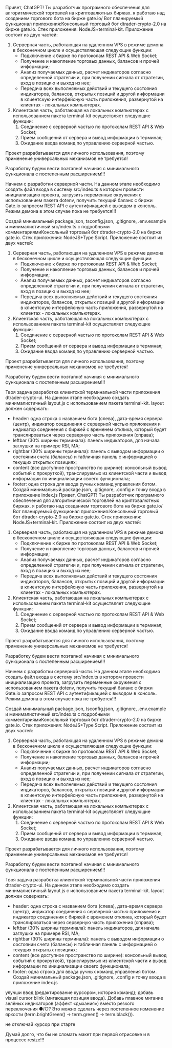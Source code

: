 Привет, ChatGPT! Ты разработчик програмного обеспечения для алгоритмической торговлей на криптовалютных биржах.
я работаю над созданием торгового бота на бирже gate.io/
Вот планируемый функционал приложения:Консольный торговый бот dtrader-crypto-2.0 на бирже gate.io.
Стек приложения: NodeJS+terminal-kit.
Приложение состоит из двух частей:

1. Серверная часть, работающая на удаленном VPS в режиме демона в бесконечном цикле и осуществляющая следующие функции:
   - Подключение к бирже по протоколам REST API & Web Socket;
   - Получение и накопление торговых данных, балансов и прочей информации;
   - Анализ получаемых данных, расчет индикаторов согласно определенной стратегии и, при получении сигнала от стратегии, вход в позицию и выход из нее;
   - Передача всех выполняемых действий и текущего состояния индикаторов, балансов, открытых позиций и другой информации в клиентскую интерфейсную часть приложения, развернутой на клиентах - локальных компьютерах.
1. Клиентская часть, работающая на локальных компьютерах с использованием пакета terminal-kit осуществляет следующие функции:
   1. Соединение с серверной частью по протоколам REST API & Web Socket;
   2. Прием сообщений от сервера и вывод информации в терминал;
   3. Ожидание ввода команд по управлению серверной частью.

Проект разрабатывается для личного использования, поэтому применение универсальных механизмов не требуется!

Разработку будем вести поэтапно! начиная с минимального функционала с постепенным расширением!!!

Начнем с разработки серверной части. На данном этапе необходимо создать файл входа в систему src/index.ts в котором провести инициализацию проекта, загрузить переменные окружения с использованием пакета dotenv, получить текущий баланс с биржи Gate.io запросом REST API с аутентификацией с выводом в консоль. Режим демона в этом случае пока не требуется!!!

Создай минимальный package.json, tsconfig.json, .gitignore, .env.example и минималистичный src/index.ts с подробными комментариямиКонсольный торговый бот dtrader-crypto-2.0 на бирже gate.io.
Стек приложения: NodeJS+Type Script.
Приложение состоит из двух частей:

1. Серверная часть, работающая на удаленном VPS в режиме демона в бесконечном цикле и осуществляющая следующие функции:
   - Подключение к бирже по протоколам REST API & Web Socket;
   - Получение и накопление торговых данных, балансов и прочей информации;
   - Анализ получаемых данных, расчет индикаторов согласно определенной стратегии и, при получении сигнала от стратегии, вход в позицию и выход из нее;
   - Передача всех выполняемых действий и текущего состояния индикаторов, балансов, открытых позиций и другой информации в клиентскую интерфейсную часть приложения, развернутой на клиентах - локальных компьютерах.
1. Клиентская часть, работающая на локальных компьютерах с использованием пакета terminal-kit осуществляет следующие функции:
   1. Соединение с серверной частью по протоколам REST API & Web Socket;
   2. Прием сообщений от сервера и вывод информации в терминал;
   3. Ожидание ввода команд по управлению серверной частью.

Проект разрабатывается для личного использования, поэтому применение универсальных механизмов не требуется!

Разработку будем вести поэтапно! начиная с минимального функционала с постепенным расширением!!!

Твоя задача разработка клиентской терминальной части приложения dtrader-crypto-ui. На данном этапе необходимо создать минималистичный layout.js с использованием пакета terminal-kit.
layout должен содержать:

- header: одна строка с названием бота (слева), дата-время сервера (центр), индикатор соединения с серверной частью приложения и индикатор соединения с биржей с временем отклика, который будет транслироваться через серверную часть приложения (справа);
- leftbar (30% ширины терминала): панель индикаторов, для начала заглушки на примере RSI, MA;
- rightbar (30% ширины терминала): панель с выводом информации о состоянии счета (балансы) и табличная панель с информацией о текущих открытых позициях;
- content (все доступное пространство по ширине): консольный вывод событий с прокруткой), транслируемых из клиентской части и вывод информации по инициализации своего функционала;
- footer: одна строка для ввода ручных команд управления ботом.
  Создай минимальный package.json, .gitignore, .config и точку входа в приложение index.js
  Привет, ChatGPT! Ты разработчик програмного обеспечения для алгоритмической торговлей на криптовалютных биржах.
  я работаю над созданием торгового бота на бирже gate.io/
  Вот планируемый функционал приложения:Консольный торговый бот dtrader-crypto-2.0 на бирже gate.io.
  Стек приложения: NodeJS+terminal-kit.
  Приложение состоит из двух частей:

1. Серверная часть, работающая на удаленном VPS в режиме демона в бесконечном цикле и осуществляющая следующие функции:
   - Подключение к бирже по протоколам REST API & Web Socket;
   - Получение и накопление торговых данных, балансов и прочей информации;
   - Анализ получаемых данных, расчет индикаторов согласно определенной стратегии и, при получении сигнала от стратегии, вход в позицию и выход из нее;
   - Передача всех выполняемых действий и текущего состояния индикаторов, балансов, открытых позиций и другой информации в клиентскую интерфейсную часть приложения, развернутой на клиентах - локальных компьютерах.
1. Клиентская часть, работающая на локальных компьютерах с использованием пакета terminal-kit осуществляет следующие функции:
   1. Соединение с серверной частью по протоколам REST API & Web Socket;
   2. Прием сообщений от сервера и вывод информации в терминал;
   3. Ожидание ввода команд по управлению серверной частью.

Проект разрабатывается для личного использования, поэтому применение универсальных механизмов не требуется!

Разработку будем вести поэтапно! начиная с минимального функционала с постепенным расширением!!!

Начнем с разработки серверной части. На данном этапе необходимо создать файл входа в систему src/index.ts в котором провести инициализацию проекта, загрузить переменные окружения с использованием пакета dotenv, получить текущий баланс с биржи Gate.io запросом REST API с аутентификацией с выводом в консоль. Режим демона в этом случае пока не требуется!!!

Создай минимальный package.json, tsconfig.json, .gitignore, .env.example и минималистичный src/index.ts с подробными комментариямиКонсольный торговый бот dtrader-crypto-2.0 на бирже gate.io.
Стек приложения: NodeJS+Type Script.
Приложение состоит из двух частей:

1. Серверная часть, работающая на удаленном VPS в режиме демона в бесконечном цикле и осуществляющая следующие функции:
   - Подключение к бирже по протоколам REST API & Web Socket;
   - Получение и накопление торговых данных, балансов и прочей информации;
   - Анализ получаемых данных, расчет индикаторов согласно определенной стратегии и, при получении сигнала от стратегии, вход в позицию и выход из нее;
   - Передача всех выполняемых действий и текущего состояния индикаторов, балансов, открытых позиций и другой информации в клиентскую интерфейсную часть приложения, развернутой на клиентах - локальных компьютерах.
1. Клиентская часть, работающая на локальных компьютерах с использованием пакета terminal-kit осуществляет следующие функции:
   1. Соединение с серверной частью по протоколам REST API & Web Socket;
   2. Прием сообщений от сервера и вывод информации в терминал;
   3. Ожидание ввода команд по управлению серверной частью.

Проект разрабатывается для личного использования, поэтому применение универсальных механизмов не требуется!

Разработку будем вести поэтапно! начиная с минимального функционала с постепенным расширением!!!

Твоя задача разработка клиентской терминальной части приложения dtrader-crypto-ui. На данном этапе необходимо создать минималистичный layout.js с использованием пакета terminal-kit.
layout должен содержать:

- header: одна строка с названием бота (слева), дата-время сервера (центр), индикатор соединения с серверной частью приложения и индикатор соединения с биржей с временем отклика, который будет транслироваться через серверную часть приложения (справа);
- leftbar (30% ширины терминала): панель индикаторов, для начала заглушки на примере RSI, MA;
- rightbar (30% ширины терминала): панель с выводом информации о состоянии счета (балансы) и табличная панель с информацией о текущих открытых позициях;
- content (все доступное пространство по ширине): консольный вывод событий с прокруткой), транслируемых из клиентской части и вывод информации по инициализации своего функционала;
- footer: одна строка для ввода ручных команд управления ботом.
  Создай минимальный package.json, .gitignore, .config и точку входа в приложение index.js

улучши ввод (редактирование курсором, история команд);
добавь visual cursor blink (мигающая позиция ввода).
Добавь плавное мигание зелёных индикаторов (эффект «дыхания») вместо резкого переключения ●/○? Это можно сделать через постепенное изменение яркости (term.brightGreen() → term.green() → term.black()).

не отключай курсор при старте

Думай долго, что бы не сломать макет при первой отрисовке и в процессе resize!!!
